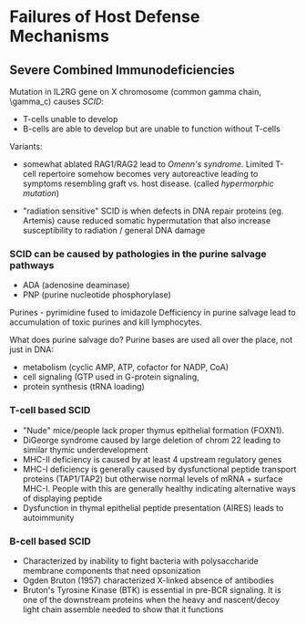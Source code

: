# Failures of Host Defense Mechanisms

##  Severe Combined Immunodeficiencies

Mutation in IL2RG gene on X chromosome (common gamma chain, \gamma_c) causes
*SCID*:

- T-cells unable to develop
- B-cells are able to develop but are unable to function without T-cells

Variants:

- somewhat ablated RAG1/RAG2 lead to *Omenn's syndrome*. Limited T-cell
repertoire somehow becomes very autoreactive leading to symptoms resembling
graft vs. host disease. (called _hypermorphic mutation_)

- "radiation sensitive" SCID is when defects in DNA repair proteins (eg.
Artemis) cause reduced somatic hypermutation that also increase susceptibility
to radiation / general DNA damage

### SCID can be caused by pathologies in the purine salvage pathways

- ADA (adenosine deaminase)
- PNP (purine nucleotide phosphorylase)

Purines - pyrimidine fused to imidazole
Defficiency in purine salvage lead to accumulation of toxic purines and kill
lymphocytes.

What does purine salvage do? Purine bases are used all over the place, not just
in DNA:

- metabolism (cyclic AMP, ATP, cofactor for NADP, CoA)
- cell signaling (GTP used in G-protein signaling, 
- protein synthesis (tRNA loading)

### T-cell based SCID

- "Nude" mice/people lack proper thymus epithelial formation (FOXN1).
- DiGeorge syndrome caused by large deletion of chrom 22 leading to similar
thymic underdevelopment
- MHC-II deficiency is caused by at least 4 upstream regulatory genes
- MHC-I deficiency is generally caused by dysfunctional peptide transport proteins
(TAP1/TAP2) but otherwise normal levels of mRNA + surface MHC-I. People with
this are generally healthy indicating alternative ways of displaying peptide
- Dysfunction in thymal epithelial peptide presentation (AIRES) leads to
autoimmunity

### B-cell based SCID

- Characterized by inability to fight bacteria with polysaccharide membrane
components that need opsonization
- Ogden Bruton (1957) characterized X-linked absence of antibodies
- Bruton's Tyrosine Kinase (BTK) is essential in pre-BCR signaling. It is one
of the downstream proteins when the heavy and nascent/decoy light chain
assemble needed to show that it functions
